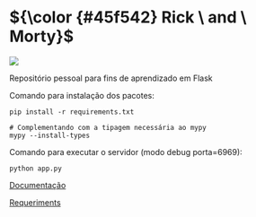 # ${\color {#45f542} Rick \ and \ Morty}$  
<img src="https://m.media-amazon.com/images/S/pv-target-images/f4517e863d25bbd8f2f7fdb1bd004cec8353ccd900d2bff2bd3ba33b662fc522._SX1080_FMjpg_.jpg" />

Repositório pessoal para fins de aprendizado em Flask



Comando para instalação dos pacotes:
```
pip install -r requirements.txt

# Complementando com a tipagem necessária ao mypy
mypy --install-types

```

Comando para executar o servidor (modo debug porta=6969):
```
python app.py

```

[Documentação](https://github.com/AleDevir/rick_e_morty/blob/main/docs/documentacao.md)

[Requeriments](https://github.com/AleDevir/rick_e_morty/blob/main/requirements.txt)
